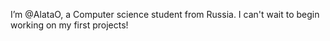 I’m @AlataO, a Computer science student from Russia.
I can't wait to begin working on my first projects!
